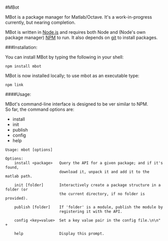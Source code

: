 #MBot

MBot is a package manager for Matlab/Octave. It's a work-in-progress currently, but nearing completion.

MBot is written in [Node.js](http://nodejs.org/) and requires both Node and (Node's own package manager) [NPM](https://www.npmjs.org/) to run. It also depends on [git](https://help.github.com/articles/set-up-git) to install packages.

###Installation:

You can install MBot by typing the following in your shell:
```
npm install mbot
```

MBot is now installed locally; to use mbot as an executable type:
```
npm link
```

####Usage:

MBot's command-line interface is designed to be ver similar to NPM.  
So far, the command options are:
  - install
  - init
  - publish
  - config
  - help


```
Usage: mbot [options]

Options:
	install <package>	Query the API for a given package; and if it's found,
						download it, unpack it and add it to the matlab path.

	init [folder]		Interactively create a package structure in a folder (or
						the current directory, if no folder is provided).

	publish [folder]	If 'folder' is a module, publish the module by
						registering it with the API.

	config <key=value>	Set a key value pair in the config file.\n\n" +

	help				Display this prompt.
```
